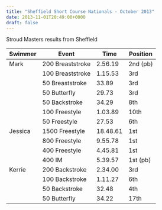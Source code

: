 ```yaml
---
title: "Sheffield Short Course Nationals - October 2013"
date: 2013-11-01T20:49:00+0000
draft: false
---
```

Stroud Masters results from Sheffield

| Swimmer | Event | Time | Position |
|---|---|---|---|
| Mark |200 Breaststroke |2.56.19 |2nd (pb) |
|  |100 Breaststroke |1.15.53 |3rd |
|  |50 Breaststroke |33.89 |3rd |
|  |50 Butterfly |29.73 |3rd |
|  |50 Backstroke |34.29 |8th |
|  |100 Freestyle |1.03.89 |10th |
|  |50 Freestyle |27.53 |6th |
| Jessica |1500 Freestyle |18.48.61 |1st |
|  |800 Freestyle |9.55.78 |1st |
|  |400 Freestyle |4.45.81 |1st |
|  |400 IM |5.39.57 |1st (pb) |
| Kerrie |200 Backstroke |2.34.00 |3rd |
|  |100 Backstroke |1.11.27 |6th |
|  |50 Backstroke |32.48 |4th |
|  |50 Butterfly |34.22 |17th |

